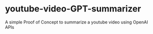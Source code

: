# youtube-video-GPT-summarizer
A simple Proof of Concept to summarize a youtube video using OpenAI APIs
